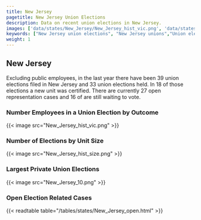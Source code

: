 ```yaml
---
title: New Jersey
pagetitle: New Jersey Union Elections
description: Data on recent union elections in New Jersey.
images: ['data/states/New_Jersey/New_Jersey_hist_vic.png', 'data/states/New_Jersey/New_Jersey_hist_size.png', 'data/states/New_Jersey/New_Jersey_10.png']
keywords: ["New Jersey union elections", "New Jersey unions","Union elections"]
weight: 1
---
```

##  New Jersey

Excluding public employees, in the last year there have been 39 union elections filed in New Jersey and 33 union elections held. In 18 of those elections a new unit was certified. There are currently 27 open representation cases and 16 of are still waiting to vote.

### Number Employees in a Union Election by Outcome
{{< image src="New_Jersey_hist_vic.png" >}}

### Number of Elections by Unit Size
{{< image src="New_Jersey_hist_size.png" >}}

### Largest Private Union Elections
{{< image src="New_Jersey_10.png" >}}

### Open Election Related Cases
{{< readtable table="/tables/states/New_Jersey_open.html" >}}

